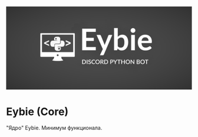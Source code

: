 ![](https://raw.githubusercontent.com/Eyndjl/eybie/master/logo.png)
# Eybie (Core)
"Ядро" Eybie. Минимум функционала.
